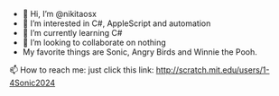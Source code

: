 - 👋 Hi, I’m @nikitaosx
- 👀 I’m interested in C#, AppleScript and automation
- 🌱 I’m currently learning C#
- 💞️ I’m looking to collaborate on nothing
- My favorite things are Sonic, Angry Birds and Winnie the Pooh.

📫 How to reach me: just click this link: http://scratch.mit.edu/users/1-4Sonic2024

<!---
nikitaosx/nikitaosx is a ✨ special ✨ repository because its `README.md` (this file) appears on your GitHub profile.
You can click the Preview link to take a look at your changes.
--->
